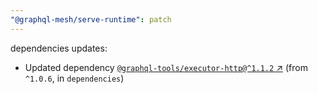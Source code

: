 ```yaml
---
"@graphql-mesh/serve-runtime": patch
---
```

dependencies updates:
  - Updated dependency [`@graphql-tools/executor-http@^1.1.2` ↗︎](https://www.npmjs.com/package/@graphql-tools/executor-http/v/1.1.2) (from `^1.0.6`, in `dependencies`)
